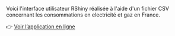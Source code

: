 Voici l'interface utilisateur RShiny réalisée à l'aide d'un fichier CSV concernant les consommations en electricité et gaz en France.

👉 [Voir l’application en ligne](https://yoannrabahi.shinyapps.io/AppConso/)
